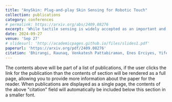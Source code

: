 ```yaml
---
title: "AnySkin: Plug-and-play Skin Sensing for Robotic Touch"
collection: publications
category: conferences
# permalink: https://arxiv.org/abs/2409.08276
excerpt: 'While tactile sensing is widely accepted as an important and useful sensing modality, its use pales in comparison to other sensory modalities like vision and proprioception. AnySkin addresses the critical challenges that impede the use of tactile sensing -- versatility, replaceability, and data reusability.'
date: 2024-09-27
venue: 'Sep 27'
# slidesurl: 'http://academicpages.github.io/files/slides1.pdf'
paperurl: 'https://arxiv.org/pdf/2409.08276'
citation: 'Bhirangi, Raunaq, Venkatesh Pattabiraman, Enes Erciyes, Yifeng Cao, Tess Hellebrekers, and Lerrel Pinto. "AnySkin: Plug-and-play Skin Sensing for Robotic Touch." arXiv preprint arXiv:2409.08276 (2024).'
---
```


The contents above will be part of a list of publications, if the user clicks the link for the publication than the contents of section will be rendered as a full page, allowing you to provide more information about the paper for the reader. When publications are displayed as a single page, the contents of the above "citation" field will automatically be included below this section in a smaller font.